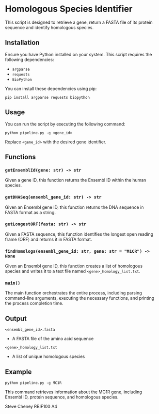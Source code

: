 # Homologous Species Identifier

This script is designed to retrieve a gene, return a FASTA file of its protein sequence and identify homologous species.

## Installation

Ensure you have Python installed on your system. This script requires the following dependencies:

- `argparse`
- `requests`
- `BioPython`

You can install these dependencies using pip:

```pip install argparse requests biopython```

## Usage

You can run the script by executing the following command:

```python pipeline.py -g <gene_id>```


Replace `<gene_id>` with the desired gene identifier.

## Functions

### `getEnsemblId(gene: str) -> str`

Given a gene ID, this function returns the Ensembl ID within the human species.

### `getDNASeq(ensembl_gene_id: str) -> str`

Given an Ensembl gene ID, this function returns the DNA sequence in FASTA format as a string.

### `getLongestORF(fasta: str) -> str`

Given a FASTA sequence, this function identifies the longest open reading frame (ORF) and returns it in FASTA format.

### `findHomologs(ensembl_gene_id: str, gene: str = "M1CR") -> None`

Given an Ensembl gene ID, this function creates a list of homologous species and writes it to a text file named `<gene>_homology_list.txt`.

### `main()`

The main function orchestrates the entire process, including parsing command-line arguments, executing the necessary functions, and printing the process completion time.

## Output

`<ensembl_gene_id>.fasta`

- A FASTA file of the amino acid sequence

`<gene>_homology_list.txt`

- A list of unique homologous species

## Example

```python pipeline.py -g MC1R```


This command retrieves information about the MC1R gene, including Ensembl ID, protein sequence, and homologous species.


Steve Cheney
RBIF100 A4